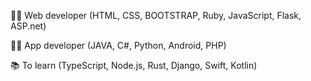 🐱‍💻 Web developer (HTML, CSS, BOOTSTRAP, Ruby, JavaScript, Flask, ASP.net)



🐱‍💻 App developer (JAVA, C#, Python, Android, PHP)



📚 To learn (TypeScript, Node.js, Rust, Django, Swift, Kotlin)
